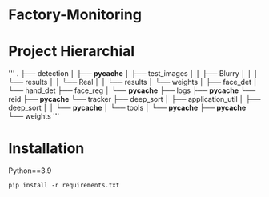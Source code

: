 # Factory-Monitoring


# Project Hierarchial

'''
.
├── detection 
│   ├── __pycache__
│   ├── test_images
│   │   ├── Blurry
│   │   │   └── results
│   │   └── Real
│   │       └── results
│   └── weights
│       ├── face_det
│       └── hand_det
├── face_reg
│   └── __pycache__
├── logs
├── __pycache__
└── reid
    ├── __pycache__
    └── tracker
        ├── deep_sort
        │   ├── application_util
        │   ├── deep_sort
        │   │   └── __pycache__
        │   └── tools
        │       └── __pycache__
        ├── __pycache__
        └── weights
'''

# Installation

Python==3.9


```
pip install -r requirements.txt
```
